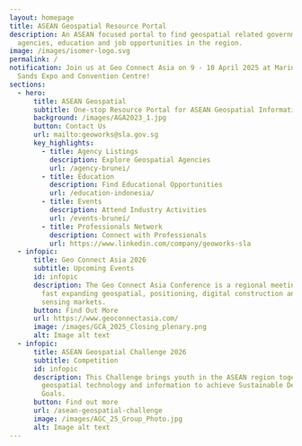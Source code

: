 ```yaml
---
layout: homepage
title: ASEAN Geospatial Resource Portal
description: An ASEAN focused portal to find geospatial related government
  agencies, education and job opportunities in the region.
image: /images/isomer-logo.svg
permalink: /
notification: Join us at Geo Connect Asia on 9 - 10 April 2025 at Marina Bay
  Sands Expo and Convention Centre!
sections:
  - hero:
      title: ASEAN Geospatial
      subtitle: One-stop Resource Portal for ASEAN Geospatial Information
      background: /images/AGA2023_1.jpg
      button: Contact Us
      url: mailto:geoworks@sla.gov.sg
      key_highlights:
        - title: Agency Listings
          description: Explore Geospatial Agencies
          url: /agency-brunei/
        - title: Education
          description: Find Educational Opportunities
          url: /education-indonesia/
        - title: Events
          description: Attend Industry Activities
          url: /events-brunei/
        - title: Professionals Network
          description: Connect with Professionals
          url: https://www.linkedin.com/company/geoworks-sla
  - infopic:
      title: Geo Connect Asia 2026
      subtitle: Upcoming Events
      id: infopic
      description: The Geo Connect Asia Conference is a regional meeting place for the
        fast expanding geospatial, positioning, digital construction and remote
        sensing markets.
      button: Find Out More
      url: https://www.geoconnectasia.com/
      image: /images/GCA_2025_Closing_plenary.png
      alt: Image alt text
  - infopic:
      title: ASEAN Geospatial Challenge 2026
      subtitle: Competition
      id: infopic
      description: This Challenge brings youth in the ASEAN region together to use
        geospatial technology and information to achieve Sustainable Development
        Goals.
      button: Find out more
      url: /asean-geospatial-challenge
      image: /images/AGC_25_Group_Photo.jpg
      alt: Image alt text
---
```


